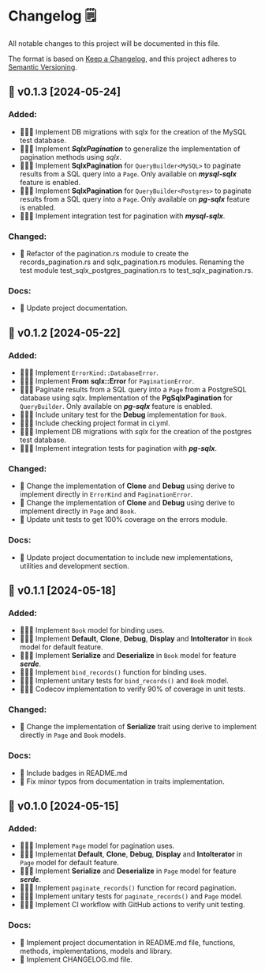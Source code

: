 # Changelog  🗒️

All notable changes to this project will be documented in this file.

The format is based on [Keep a Changelog](https://keepachangelog.com/en/1.1.0/),
and this project adheres to [Semantic Versioning](https://semver.org/spec/v2.0.0.html).

## 🚀 v0.1.3 [2024-05-24]

### Added:

- 🧑🏻‍💻 Implement DB migrations with sqlx for the creation of the MySQL test database.
- 🧑🏻‍💻 Implement ***SqlxPagination*** to generalize the implementation of pagination methods using *sqlx*.
- 🧑🏻‍💻 Implement **SqlxPagination** for `QueryBuilder<MySQL>` to paginate results from a SQL query into a `Page`. Only available on ***mysql-sqlx*** feature is enabled.
- 🧑🏻‍💻 Implement **SqlxPagination** for `QueryBuilder<Postgres>` to paginate results from a SQL query into a `Page`. Only available on ***pg-sqlx*** feature is enabled.
- 🧑🏻‍💻 Implement integration test for pagination with ***mysql-sqlx***.


### Changed:

- 🔨 Refactor of the pagination.rs module to create the records_pagination.rs and sqlx_pagination.rs modules. Renaming the test module test_sqlx_postgres_pagination.rs to test_sqlx_pagination.rs.

### Docs:

- 📝 Update project documentation.

## 🚀 v0.1.2 [2024-05-22]

### Added:

- 🧑🏻‍💻 Implement `ErrorKind::DatabaseError`.
- 🧑🏻‍💻 Implement **From** **sqlx::Error** for `PaginationError`.
- 🧑🏻‍💻 Paginate results from a SQL query into a `Page` from a PostgreSQL database using *sqlx*. Implementation of the **PgSqlxPagination** for `QueryBuilder`. Only available on ***pg-sqlx*** feature is enabled.
- 🧑🏻‍💻 Include unitary test for the **Debug** implementation for `Book`.
- 🧑🏻‍💻 Include checking project format in ci.yml.
- 🧑🏻‍💻 Implement DB migrations with *sqlx* for the creation of the postgres test database.
- 🧑🏻‍💻 Implement integration tests for pagination with ***pg-sqlx***.

### Changed:

- 🔨 Change the implementation of **Clone** and **Debug** using derive to implement directly in `ErrorKind` and `PaginationError`.
- 🔨 Change the implementation of **Clone** and **Debug** using derive to implement directly in `Page` and `Book`.
- 🔨 Update unit tests to get 100% coverage on the errors module.

### Docs:

- 📝 Update project documentation to include new implementations, utilities and development section.

## 🚀 v0.1.1 [2024-05-18]

### Added:

- 🧑🏻‍💻 Implement `Book` model for binding uses.
- 🧑🏻‍💻 Implement **Default**, **Clone**, **Debug**, **Display** and **IntoIterator** in `Book` model for default feature.
- 🧑🏻‍💻 Implement **Serialize** and **Deserialize** in `Book` model for feature ***serde***.
- 🧑🏻‍💻 Implement `bind_records()` function for binding uses.
- 🧑🏻‍💻 Implement unitary tests for `bind_records()` and `Book` model.
- 🧑🏻‍💻 Codecov implementation to verify 90% of coverage in unit tests.

### Changed:

- 🔨 Change the implementation of **Serialize** trait using derive to implement directly in `Page` and `Book` models.

### Docs:

- 📝 Include badges in README.md
- 📝 Fix minor typos from documentation in traits implementation.


## 🚀 v0.1.0 [2024-05-15]

### Added:

- 🧑🏻‍💻 Implement `Page` model for pagination uses.
- 🧑🏻‍💻 Implementat **Default**, **Clone**, **Debug**, **Display** and **IntoIterator** in `Page` model for default feature.
- 🧑🏻‍💻 Implement **Serialize** and **Deserialize** in `Page` model for feature ***serde***.
- 🧑🏻‍💻 Implement `paginate_records()` function for record pagination.
- 🧑🏻‍💻 Implement unitary tests for `paginate_records()` and `Page` model.
- 🧑🏻‍💻 Implement CI workflow with GitHub actions to verify unit testing.

### Docs:

- 📝 Implement project documentation in README.md file, functions, methods, implementations, models and library.
- 📝 Implement CHANGELOG.md file.